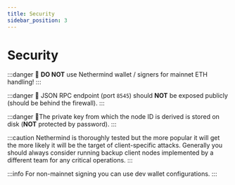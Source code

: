 ```yaml
---
title: Security
sidebar_position: 3
---
```


# Security

:::danger
:loudspeaker: **DO NOT** use Nethermind wallet / signers for mainnet ETH handling!
:::

:::danger
:loudspeaker: JSON RPC endpoint (port `8545`) should **NOT** be exposed publicly (should be behind the firewall).
:::

:::danger
:loudspeaker:The private key from which the node ID is derived is stored on disk (**NOT** protected by password).
:::

:::caution
Nethermind is thoroughly tested but the more popular it will get the more likely it will be the target of client-specific attacks. Generally you should always consider running backup client nodes implemented by a different team for any critical operations.
:::

:::info
For non-mainnet signing you can use dev wallet configurations.
:::
